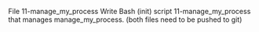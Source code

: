 File 11-manage_my_process Write Bash (init) script 11-manage_my_process that manages manage_my_process. (both files need to be pushed to git)
